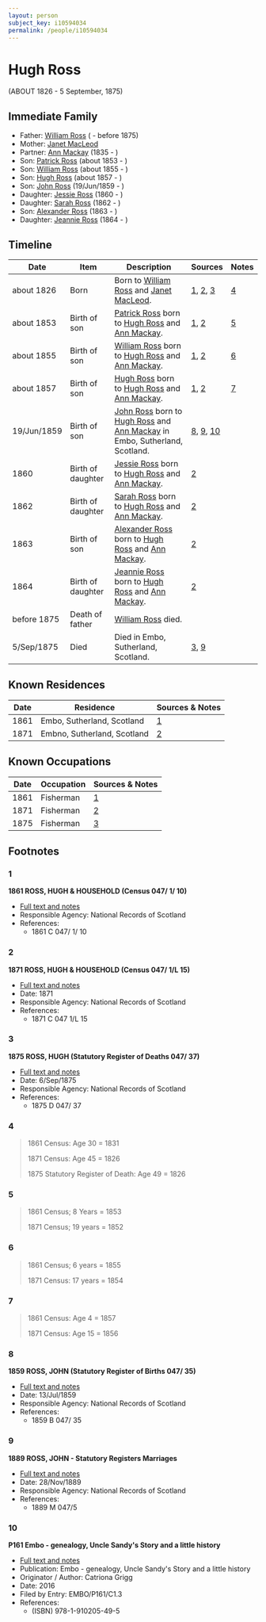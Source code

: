 ```yaml
---
layout: person
subject_key: i10594034
permalink: /people/i10594034
---
```


# Hugh Ross
(ABOUT 1826 - 5 September, 1875)

## Immediate Family

* Father: [William Ross](./@31822850@-william-ross-b-d1875.md) ( - before 1875)
* Mother: [Janet MacLeod](./@31854910@-janet-macleod-b-d.md)
* Partner: [Ann Mackay](./@59598912@-ann-mackay-b1835-d.md) (1835 - )
* Son: [Patrick Ross](./@62001920@-patrick-ross-b1853-d.md) (about 1853 - )
* Son: [William Ross](./@91623667@-william-ross-b1855-d.md) (about 1855 - )
* Son: [Hugh Ross](./@33375290@-hugh-ross-b1857-d.md) (about 1857 - )
* Son: [John Ross](./@75057664@-john-ross-b1859-6-19-d.md) (19/Jun/1859 - )
* Daughter: [Jessie Ross](./@34993752@-jessie-ross-b1860-d.md) (1860 - )
* Daughter: [Sarah Ross](./@84017554@-sarah-ross-b1862-d.md) (1862 - )
* Son: [Alexander Ross](./@98834750@-alexander-ross-b1863-d.md) (1863 - )
* Daughter: [Jeannie Ross](./@64098912@-jeannie-ross-b1864-d.md) (1864 - )

## Timeline

Date | Item | Description | Sources | Notes
---|---|---|---|---
about 1826 | Born | Born to [William Ross](./@31822850@-william-ross-b-d1875.md) and [Janet MacLeod](./@31854910@-janet-macleod-b-d.md). | [1](#1), [2](#2), [3](#3) | [4](#4)
about 1853 | Birth of son | [Patrick Ross](./@62001920@-patrick-ross-b1853-d.md) born to [Hugh Ross](./@10594034@-hugh-ross-b1826-d1875-9-5.md) and [Ann Mackay](./@59598912@-ann-mackay-b1835-d.md). | [1](#1), [2](#2) | [5](#5)
about 1855 | Birth of son | [William Ross](./@91623667@-william-ross-b1855-d.md) born to [Hugh Ross](./@10594034@-hugh-ross-b1826-d1875-9-5.md) and [Ann Mackay](./@59598912@-ann-mackay-b1835-d.md). | [1](#1), [2](#2) | [6](#6)
about 1857 | Birth of son | [Hugh Ross](./@33375290@-hugh-ross-b1857-d.md) born to [Hugh Ross](./@10594034@-hugh-ross-b1826-d1875-9-5.md) and [Ann Mackay](./@59598912@-ann-mackay-b1835-d.md). | [1](#1), [2](#2) | [7](#7)
19/Jun/1859 | Birth of son | [John Ross](./@75057664@-john-ross-b1859-6-19-d.md) born to [Hugh Ross](./@10594034@-hugh-ross-b1826-d1875-9-5.md) and [Ann Mackay](./@59598912@-ann-mackay-b1835-d.md) in Embo, Sutherland, Scotland. | [8](#8), [9](#9), [10](#10) | 
1860 | Birth of daughter | [Jessie Ross](./@34993752@-jessie-ross-b1860-d.md) born to [Hugh Ross](./@10594034@-hugh-ross-b1826-d1875-9-5.md) and [Ann Mackay](./@59598912@-ann-mackay-b1835-d.md). | [2](#2) | 
1862 | Birth of daughter | [Sarah Ross](./@84017554@-sarah-ross-b1862-d.md) born to [Hugh Ross](./@10594034@-hugh-ross-b1826-d1875-9-5.md) and [Ann Mackay](./@59598912@-ann-mackay-b1835-d.md). | [2](#2) | 
1863 | Birth of son | [Alexander Ross](./@98834750@-alexander-ross-b1863-d.md) born to [Hugh Ross](./@10594034@-hugh-ross-b1826-d1875-9-5.md) and [Ann Mackay](./@59598912@-ann-mackay-b1835-d.md). | [2](#2) | 
1864 | Birth of daughter | [Jeannie Ross](./@64098912@-jeannie-ross-b1864-d.md) born to [Hugh Ross](./@10594034@-hugh-ross-b1826-d1875-9-5.md) and [Ann Mackay](./@59598912@-ann-mackay-b1835-d.md). | [2](#2) | 
before 1875 | Death of father | [William Ross](./@31822850@-william-ross-b-d1875.md) died. |  | 
5/Sep/1875 | Died | Died in Embo, Sutherland, Scotland. | [3](#3), [9](#9) | 

## Known Residences

Date | Residence | Sources & Notes
---|---|---
1861 | Embo, Sutherland, Scotland | [1](#1)
1871 | Embno, Sutherland, Scotland | [2](#2)

## Known Occupations

Date | Occupation | Sources & Notes
---|---|---
1861 | Fisherman | [1](#1)
1871 | Fisherman | [2](#2)
1875 | Fisherman | [3](#3)

## Footnotes

### 1

**1861 ROSS, HUGH & HOUSEHOLD (Census 047/ 1/ 10)**

* [Full text and notes](../sources/@32173592@-1861-ross,-hugh-&-household-census-047-1-10-.md)
* Responsible Agency: National Records of Scotland
* References: 
  * 1861 C 047/ 1/ 10

### 2

**1871 ROSS, HUGH & HOUSEHOLD (Census 047/ 1/L 15)**

* [Full text and notes](../sources/@79952972@-1871-ross,-hugh-&-household-census-047-1-l-15-.md)
* Date: 1871
* Responsible Agency: National Records of Scotland
* References: 
  * 1871 C 047 1/L 15

### 3

**1875 ROSS, HUGH (Statutory Register of Deaths 047/ 37)**

* [Full text and notes](../sources/@93480255@-1875-ross,-hugh-statutory-register-of-deaths-047-37-.md)
* Date: 6/Sep/1875
* Responsible Agency: National Records of Scotland
* References: 
  * 1875 D 047/ 37

### 4

> 1861 Census: Age 30 = 1831
>
> 1871 Census: Age 45 = 1826
>
> 1875 Statutory Register of Death: Age 49 = 1826
>


### 5

> 1861 Census; 8 Years = 1853
>
> 1871 Census; 19 years = 1852
>


### 6

> 1861 Census; 6 years = 1855
>
> 1871 Census: 17 years = 1854
>


### 7

> 1861 Census: Age 4 = 1857
>
> 1871 Census: Age 15 = 1856
>


### 8

**1859 ROSS, JOHN (Statutory Register of Births 047/ 35)**

* [Full text and notes](../sources/@37984832@-1859-ross,-john-statutory-register-of-births-047-35-.md)
* Date: 13/Jul/1859
* Responsible Agency: National Records of Scotland
* References: 
  * 1859 B 047/ 35

### 9

**1889 ROSS, JOHN - Statutory Registers Marriages**

* [Full text and notes](../sources/@75160785@-1889-ross,-john-statutory-registers-marriages.md)
* Date: 28/Nov/1889
* Responsible Agency: National Records of Scotland
* References: 
  * 1889 M 047/5

### 10

**P161 Embo - genealogy, Uncle Sandy's Story and a little history**

* [Full text and notes](../sources/@95058656@-p161-embo-genealogy,-uncle-sandy's-story-and-a-little-history.md)
* Publication: Embo - genealogy, Uncle Sandy's Story and a little history
* Originator / Author: Catriona Grigg
* Date: 2016
* Filed by Entry: EMBO/P161/C1.3
* References: 
  * (ISBN) 978-1-910205-49-5

